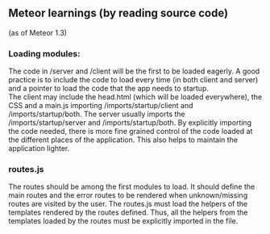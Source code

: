## Meteor learnings (by reading source code)

(as of Meteor 1.3)

### Loading modules:

The code in /server and /client will be the first to be loaded eagerly. A good practice is to include the code to load every time (in both client and server) and a pointer to load the code that the app needs to startup.  
The client may include the head.html (which will be loaded everywhere), the CSS and a main.js importing /imports/startup/client and /imports/startup/both. 
The server usually imports the /imports/startup/server and /imports/startup/both.
By explicitly importing the code needed, there is more fine grained control of the code loaded at the different places of the application. This also helps to maintain the application lighter.

### routes.js

The routes should be among the first modules to load. It should define the main routes and the error routes to be rendered when unknown/missing routes are visited by the user.
The routes.js must load the helpers of the templates rendered by the routes defined. Thus, all the helpers from the templates loaded by the routes must be explicitly imported in the file. 
